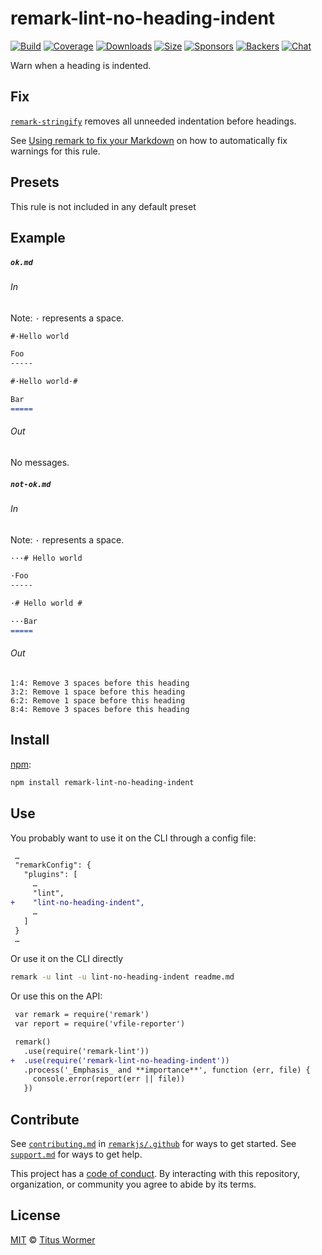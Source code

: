 <!--This file is generated-->

# remark-lint-no-heading-indent

[![Build][build-badge]][build]
[![Coverage][coverage-badge]][coverage]
[![Downloads][downloads-badge]][downloads]
[![Size][size-badge]][size]
[![Sponsors][sponsors-badge]][collective]
[![Backers][backers-badge]][collective]
[![Chat][chat-badge]][chat]

Warn when a heading is indented.

## Fix

[`remark-stringify`](https://github.com/remarkjs/remark/tree/HEAD/packages/remark-stringify)
removes all unneeded indentation before headings.

See [Using remark to fix your Markdown](https://github.com/remarkjs/remark-lint#using-remark-to-fix-your-markdown)
on how to automatically fix warnings for this rule.

## Presets

This rule is not included in any default preset

## Example

##### `ok.md`

###### In

Note: `·` represents a space.

```markdown
#·Hello world

Foo
-----

#·Hello world·#

Bar
=====
```

###### Out

No messages.

##### `not-ok.md`

###### In

Note: `·` represents a space.

```markdown
···# Hello world

·Foo
-----

·# Hello world #

···Bar
=====
```

###### Out

```text
1:4: Remove 3 spaces before this heading
3:2: Remove 1 space before this heading
6:2: Remove 1 space before this heading
8:4: Remove 3 spaces before this heading
```

## Install

[npm][]:

```sh
npm install remark-lint-no-heading-indent
```

## Use

You probably want to use it on the CLI through a config file:

```diff
 …
 "remarkConfig": {
   "plugins": [
     …
     "lint",
+    "lint-no-heading-indent",
     …
   ]
 }
 …
```

Or use it on the CLI directly

```sh
remark -u lint -u lint-no-heading-indent readme.md
```

Or use this on the API:

```diff
 var remark = require('remark')
 var report = require('vfile-reporter')

 remark()
   .use(require('remark-lint'))
+  .use(require('remark-lint-no-heading-indent'))
   .process('_Emphasis_ and **importance**', function (err, file) {
     console.error(report(err || file))
   })
```

## Contribute

See [`contributing.md`][contributing] in [`remarkjs/.github`][health] for ways
to get started.
See [`support.md`][support] for ways to get help.

This project has a [code of conduct][coc].
By interacting with this repository, organization, or community you agree to
abide by its terms.

## License

[MIT][license] © [Titus Wormer][author]

[build-badge]: https://img.shields.io/travis/remarkjs/remark-lint/main.svg

[build]: https://travis-ci.org/remarkjs/remark-lint

[coverage-badge]: https://img.shields.io/codecov/c/github/remarkjs/remark-lint.svg

[coverage]: https://codecov.io/github/remarkjs/remark-lint

[downloads-badge]: https://img.shields.io/npm/dm/remark-lint-no-heading-indent.svg

[downloads]: https://www.npmjs.com/package/remark-lint-no-heading-indent

[size-badge]: https://img.shields.io/bundlephobia/minzip/remark-lint-no-heading-indent.svg

[size]: https://bundlephobia.com/result?p=remark-lint-no-heading-indent

[sponsors-badge]: https://opencollective.com/unified/sponsors/badge.svg

[backers-badge]: https://opencollective.com/unified/backers/badge.svg

[collective]: https://opencollective.com/unified

[chat-badge]: https://img.shields.io/badge/chat-discussions-success.svg

[chat]: https://github.com/remarkjs/remark/discussions

[npm]: https://docs.npmjs.com/cli/install

[health]: https://github.com/remarkjs/.github

[contributing]: https://github.com/remarkjs/.github/blob/HEAD/contributing.md

[support]: https://github.com/remarkjs/.github/blob/HEAD/support.md

[coc]: https://github.com/remarkjs/.github/blob/HEAD/code-of-conduct.md

[license]: https://github.com/remarkjs/remark-lint/blob/main/license

[author]: https://wooorm.com
